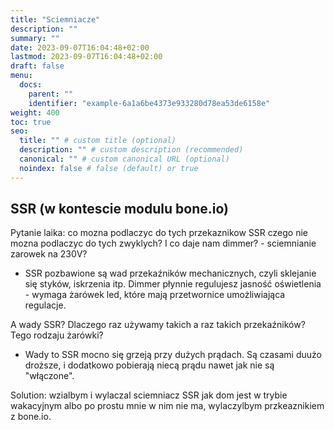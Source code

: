 ```yaml
---
title: "Sciemniacze"
description: ""
summary: ""
date: 2023-09-07T16:04:48+02:00
lastmod: 2023-09-07T16:04:48+02:00
draft: false
menu:
  docs:
    parent: ""
    identifier: "example-6a1a6be4373e933280d78ea53de6158e"
weight: 400
toc: true
seo:
  title: "" # custom title (optional)
  description: "" # custom description (recommended)
  canonical: "" # custom canonical URL (optional)
  noindex: false # false (default) or true
---
```


## SSR (w kontescie modulu bone.io)

Pytanie laika: co mozna podlaczyc do tych przekaznikow SSR czego nie mozna podlaczyc do tych zwyklych? I co daje nam dimmer? - sciemnianie zarowek na 230V?

-   SSR pozbawione są wad przekaźników mechanicznych, czyli sklejanie się styków, iskrzenia itp. Dimmer płynnie regulujesz jasność oświetlenia - wymaga żarówek led, które mają przetwornice umożliwiająca regulacje.


A wady SSR? Dlaczego raz używamy takich a raz takich przekaźników? Tego rodzaju żarówki?

-   Wady to SSR mocno się grzeją przy dużych prądach. Są czasami duużo droższe, i dodatkowo pobierają niecą prądu nawet jak nie są "włączone".

Solution: wzialbym i wylaczal sciemniacz SSR jak dom jest w trybie wakacyjnym albo po prostu mnie w nim nie ma, wylaczylbym przkeaznikiem z bone.io.



